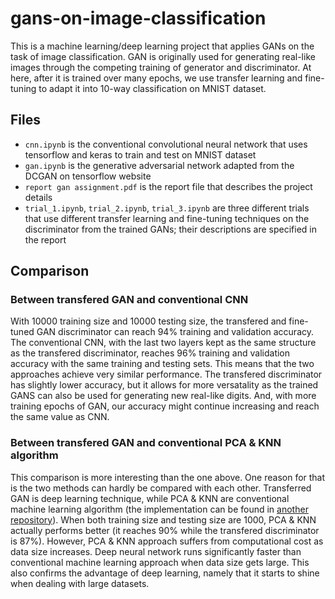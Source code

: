 # gans-on-image-classification
This is a machine learning/deep learning project that applies GANs on the task of image classification. GAN is originally used for generating real-like images through the competing training of generator and discriminator. At here, after it is trained over many epochs, we use transfer learning and fine-tuning to adapt it into 10-way classification on MNIST dataset. 

## Files
- `cnn.ipynb` is the conventional convolutional neural network that uses tensorflow and keras to train and test on MNIST dataset
- `gan.ipynb` is the generative adversarial network adapted from the DCGAN on tensorflow website
- `report gan assignment.pdf` is the report file that describes the project details
- `trial_1.ipynb`, `trial_2.ipynb`, `trial_3.ipynb` are three different trials that use different transfer learning and fine-tuning techniques on the discriminator from the trained GANs; their descriptions are specified in the report

## Comparison
### Between transfered GAN and conventional CNN
With 10000 training size and 10000 testing size, the transfered and fine-tuned GAN discriminator can reach 94% training and validation accuracy. The conventional CNN, with the last two layers kept as the same structure as the transfered discriminator, reaches 96% training and validation accuracy with the same training and testing sets. This means that the two approaches achieve very similar performance. The transfered discriminator has slightly lower accuracy, but it allows for more versatality as the trained GANS can also be used for generating new real-like digits. And, with more training epochs of GAN, our accuracy might continue increasing and reach the same value as CNN.

### Between transfered GAN and conventional PCA & KNN algorithm
This comparison is more interesting than the one above. One reason for that is the two methods can hardly be compared with each other. Transferred GAN is deep learning technique, while PCA & KNN are conventional machine learning algorithm (the implementation can be found in [another repository](https://github.com/ck44liu/eigenvalue-for-mnist-classification)). When both training size and testing size are 1000, PCA & KNN actually performs better (it reaches 90% while the transfered discriminator is 87%). However, PCA & KNN approach suffers from computational cost as data size increases. Deep neural network runs significantly faster than conventional machine learning approach when data size gets large. This also confirms the advantage of deep learning, namely that it starts to shine when dealing with large datasets.
